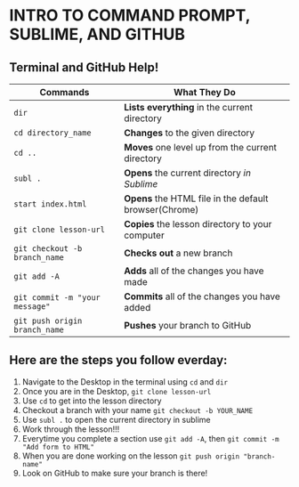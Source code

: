 # INTRO TO COMMAND PROMPT, SUBLIME, AND GITHUB

## Terminal and GitHub Help!
| Commands                          |      What They Do                                     |
|-----------------------------------|-------------------------------------------------------|
| `dir`                             | **Lists everything** in the current directory           |
| `cd directory_name`               | **Changes** to the given directory                      |
| `cd ..`                           | **Moves** one level up from the current directory       |
| `subl .`                          | **Opens** the current directory *in Sublime*            |
| `start index.html`                | **Opens** the HTML file in the default browser(Chrome)  |
| `git clone lesson-url`            | **Copies** the lesson directory to your computer        |
| `git checkout -b branch_name`     | **Checks out** a new branch                             |
| `git add -A`                      | **Adds** all of the changes you have made               |
| `git commit -m "your message"`    | **Commits** all of the changes you have added           |
| `git push origin branch_name`   | **Pushes** your branch to GitHub                        |



## Here are the steps you follow everday:
1) Navigate to the Desktop in the terminal using `cd` and `dir`
2) Once you are in the Desktop, `git clone lesson-url`
3) Use `cd` to get into the lesson directory
4) Checkout a branch with your name `git checkout -b YOUR_NAME`
5) Use `subl .` to open the current directory in sublime
6) Work through the lesson!!!
7) Everytime you complete a section use `git add -A`, then `git commit -m "Add form to HTML"`
8) When you are done working on the lesson `git push origin "branch-name"`
9) Look on GitHub to make sure your branch is there!